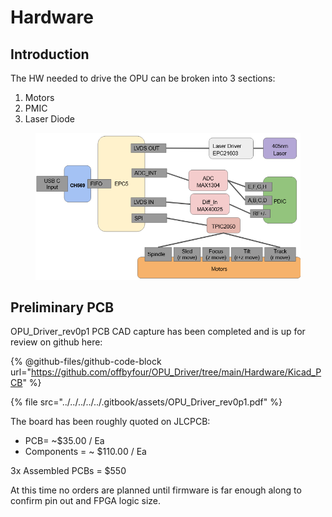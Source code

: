 # Hardware

## Introduction

The HW needed to drive the OPU can be broken into 3 sections:

1. Motors
2. PMIC
3. Laser Diode

<figure><img src="../../../../../.gitbook/assets/image.png" alt=""><figcaption></figcaption></figure>

## Preliminary PCB

OPU\_Driver\_rev0p1 PCB CAD capture has been completed and is up for review on github here:

{% @github-files/github-code-block url="https://github.com/offbyfour/OPU_Driver/tree/main/Hardware/Kicad_PCB" %}

{% file src="../../../../../.gitbook/assets/OPU_Driver_rev0p1.pdf" %}

The board has been roughly quoted on JLCPCB:

* PCB= \~$35.00 / Ea
* Components = \~ $110.00 / Ea

3x Assembled PCBs = $550



At this time no orders are planned until firmware is far enough along to confirm pin out and FPGA logic size.
